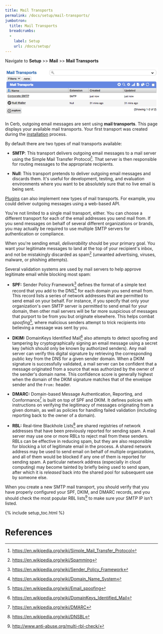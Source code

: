 ```yaml
---
title: Mail Transports
permalink: /docs/setup/mail-transports/
jumbotron:
  title: Mail Transports
  breadcrumbs:
  - 
    label: Setup
    url: /docs/setup/
---
```


Navigate to **Setup** >> **Mail** >> **Mail Transports**

<div class="cerb-screenshot">
<img src="/assets/images/docs/setup/mail_transports.png" class="screenshot">
</div>

In Cerb, outgoing email messages are sent using **mail transports**.  This page displays your available mail transports.  Your first transport was created during the [installation](/docs/installation/#step-7-outgoing-mail) process.

By default there are two types of mail transports available:

- **SMTP**: This transport delivers outgoing email messages to a mail server using the Simple Mail Transfer Protocol[^smtp]. That server is then responsible for routing messages to the appropriate recipients.

- **Null**: This transport pretends to deliver outgoing email messages and discards them.  It's useful for development, testing, and evaluation environments where you want to be absolutely sure that no live email is being sent.

[Plugins](/docs/plugins/) can also implement new types of mail transports.  For example, you could deliver outgoing messages using a web-based API.

You're not limited to a single mail transport, either.  You can choose a different transport for each of the email addresses you send mail from.  If you send messages on behalf of several different organizations or brands, you may actually be required to use multiple SMTP servers for authentication or compliance.

When you're sending email, _deliverability_ should be your primary goal. You want your legitimate messages to land at the top of your recipient's inbox, and not be mistakingly discarded as spam[^spam]  (unwanted advertising, viruses, malware, or phishing attempts).

Several validation systems are used by mail servers to help approve legitimate email while blocking most spam:

- **SPF:** Sender Policy Framework[^spf] defines the format of a simple text record that you add to the DNS[^dns] for each domain you send email from. This record lists a series of network addresses that are permitted to send email on your behalf.  For instance, if you specify that only your organization's own SMTP server is permitted to send email for your domain, then other mail servers will be far more suspicious of messages that purport to be from you but originate elsewhere. This helps combat _spoofing_[^spoofing], where malicious senders attempt to trick recipients into believing a message was sent by you.

- **DKIM:** DomainKeys Identified Mail[^dkim] also attempts to detect spoofing and tampering by cryptographically signing an email message using a secret key (which should only be known by authorized senders). Any mail server can verify this digital signature by retrieving the corresponding public key from the DNS for a given sender domain. When a DKIM signature is successfully validated, a mail server can be confident that a message originated from a source that was authorized by the owner of the sender's domain name. This confidence score is generally highest when the domain of the DKIM signature matches that of the envelope sender and the `From:` header.

- **DMARC:** Domain-based Message Authentication, Reporting, and Conformance[^dmarc] is built on top of SPF and DKIM. It defines policies with instructions on verifying the legitimacy of messages originating from a given domain, as well as policies for handling failed validation (including reporting back to the owner of a domain).

- **RBL:** Real-time Blackhole Lists[^rbl] are shared registries of network addresses that have been previously reported for sending spam. A mail server may use one or more RBLs to reject mail from these senders. RBLs can be effective in reducing spam, but they are also responsible for blocking a lot of legitimate email in the process. A shared network address may be used to send email on behalf of multiple organizations, and all of them would be blocked if any one of them is reported for sending spam. A particular network address (especially in cloud computing) may become tainted by briefly being used to send spam, after which it is _released_ back into the shared pool for subsequent use by someone else.

When you create a new SMTP mail transport, you should verify that you have properly configured your SPF, DKIM, and DMARC records, and you should check the most popular RBL lists[^rbl-check] to make sure your SMTP IP isn't listed.

{% include setup_toc.html %}

# References

[^smtp]: <https://en.wikipedia.org/wiki/Simple_Mail_Transfer_Protocol>

[^spam]: <https://en.wikipedia.org/wiki/Spamming>

[^spf]: <https://en.wikipedia.org/wiki/Sender_Policy_Framework>

[^dkim]: <https://en.wikipedia.org/wiki/DomainKeys_Identified_Mail>

[^dmarc]: <https://en.wikipedia.org/wiki/DMARC>

[^dns]: <https://en.wikipedia.org/wiki/Domain_Name_System>

[^spoofing]: <https://en.wikipedia.org/wiki/Email_spoofing>

[^rbl]: <https://en.wikipedia.org/wiki/DNSBL>

[^rbl-check]: <http://www.anti-abuse.org/multi-rbl-check/>